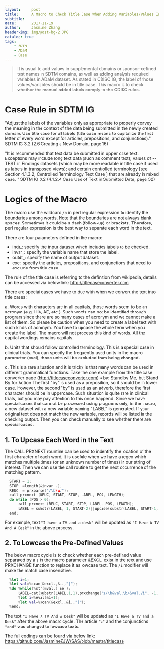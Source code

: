 ```yaml
---
layout:     post
title:      A Macro to Check Title Case When Adding Variables/Values Into SDTM/ADaM
subtitle:   
date:       2017-11-19
author:     Jasmine Zhang
header-img: img/post-bg-2.JPG
catalog: true
tags:
    - SDTM 
    - ADaM 
    - Case
---
```


> It is usual to add values in supplemental domains or sponsor-defined test names in SDTM domains, as well as adding analysis required variables in ADaM dataset. As stated in CDISC IG, the label of those values/variables should be in title case. This macro is to check whether the manual added labels comply to the CDISC rules.

# Case Rule in SDTM IG
"Adjust the labels of the variables only as appropriate to properly convey the meaning in the context of the data being submitted in the newly created domain. Use title case for all labels (title case means to capitalize the first letter of every word except for articles, prepositions, and conjunctions)." 
                                                     SDTM IG 3.2 (2.6 Creating a New Domain, page 16)
							   
"It is recommended that text data be submitted in upper case text. Exceptions may include long text data (such as comment text); values of --TEST in Findings datasets (which may be more readable in title case if used as labels in transposed views); and certain controlled terminology [see Section 4.1.3.2, Controlled Terminology Text Case ] that are already in mixed case. " 
                                                     SDTM IG 3.2 (4.1.2.4 Case Use of Text in Submitted Data, page 32)

# Logics of the Macro
The macro use the wildcard `/b` in perl regular expression to identify the boundaries among words. Note that the boundaries are not always blank spaces. Sometimes it could be a dash (follow-up) or brackets. Therefore, perl regular expression is the best way to separate each word in the text.

There are four parameters defined in the macro:

-	indt_: specify the input dataset which includes labels to be checked.
-	invar_: specify the variable name that store the label.
-	outdt_: specify the name of output dataset.
-	excl: specify the articles, prepositions, and conjunctions that need to exclude from title case.
	
The rule of the title case is referring to the definition from wikipedia, details can be accessed via below link: http://titlecaseconverter.com

There are special cases we have to due with when we convert the text into title cases:

a. Words with characters are in all capitals, those words seem to be an acronym (e.g. HIV, AE, etc.). Such words can not be identified through program since there are so many cases of acronym and we cannot make a list of them. So please be caution when you need to create a label text with such kinds of acronym. You have to upcase the whole term when you create the label. The macro will not process this kind of words. All the capital wordings remains capitals.

b. Units that should follow controlled terminology. This is a special case in clinical trials. You can specify the frequently used units in the macro parameter (excl), those units will be excluded from being changed.

c. This is a rare situation and it is tricky is that many words can be used in different grammatical functions. Take the one example from the title case converter page (http://titlecaseconverter.com)
	•	by: Stand by Me, but Stand By for Action 
	The first "by" is used as a preposition, so it should be in lower case. However, the second "by" is used as an adverb, therefore the first character should be in uppercase. Such situation is quite rare in clinical trials, but you may pay attention to this once happend.
Since we have special cases that cannot be processed using programs only, in the macro, a new dataset with a new variable naming "LABEL" is generated. If your original text does not match the new variable, records will be listed in the checking output. Then you can check manually to see whether there are special cases.

## 1. To Upcase Each Word in the Text

The CALL PRXNEXT rountine can be used to indentify the location of the first character of each word. It is usefule when we have a regex which matches multiple times (or an unknown number of times) in our string of interest. Then we can use the call routine to get the next occurrence of the matching pattern.

```swift
  START = 1;
  STOP  =length(&invar_.);
  REUC  = prxparse("/\b\w/");
  call prxnext (REUC, START, STOP, LABEL, POS, LENGTH);
  do while (POS > 0);
      call prxnext (REUC, START, STOP, LABEL, POS, LENGTH);
      LABEL = substr(LABEL, 1, START-2)||upcase(substr(LABEL, START-1, 1))||substr(LABEL, START);
  end; 
```

For example, text `"I have a TV and a desk"` will be updated as `"I Have A TV And A Desk"` in the above process.

## 2. To Lowcase the Pre-Defined Values

The below macro cycle is to check whether each pre-defined value separated by a `|` in the macro parameter &EXCL. exist in the text and use PRXCHANGE function to replace it as lowcase text. The `/i` modifier will make the match case insensitive.

```swift
  %let i=1;
  %let val=%scan(&excl.,&i.,"|");
  %do %while(%str(&val.) ne );
      LABEL=cat(substr(LABEL,1,1),prxchange("s/\b&val.\b/&val./i", -1, substr(LABEL,2)));
      %let i=%eval(&i+1);
      %let val=%scan(&excl.,&i.,"|");
  %end;
```
  
The text `"I Have A TV And A Desk"` will be updated as `"I Have a TV and a Desk"` after the above macro cycle. The article `"a"` and the conjunctions `"and"` was changed to lowcase texts.

The full codings can be found via below link: 
https://github.com/JasmineZJW/SAS/blob/master/titlecase
